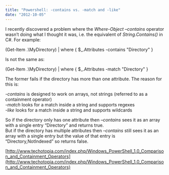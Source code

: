 ```yaml
---
title: "Powershell: -contains vs. -match and -like"
date: "2012-10-05"
---
```


I recently discovered a problem where the _Where-Object_&nbsp;_–contains_ operator wasn’t doing what I thought it was, i.e. the equivalent of _String.Contains()_ in C#. For example:

(Get-Item .\MyDirectory) | where { \$\_.Attributes -contains "Directory" }

Is not the same as:

(Get-Item .\MyDirectory) | where { \$\_.Attributes -match "Directory" }

The former fails if the directory has more than one attribute. The reason for this is:

_-contains_ is designed to work on arrays, not strings (referred to as a containment operator)  
_-match_ looks for a match inside a string and supports regexes  
-_like_ looks for a match inside a string and supports wildcards

So if the directory only has one attribute then _–contains_ sees it as an array with a single entry “Directory” and returns true.  
But if the directory has multiple attributes then _–contains_ still sees it as an array with a single entry but the value of that entry is “Directory,NotIndexed” so returns false.

[http://www.techotopia.com/index.php/Windows_PowerShell_1.0_Comparison_and_Containment_Operators](http://www.techotopia.com/index.php/Windows_PowerShell_1.0_Comparison_and_Containment_Operators)
